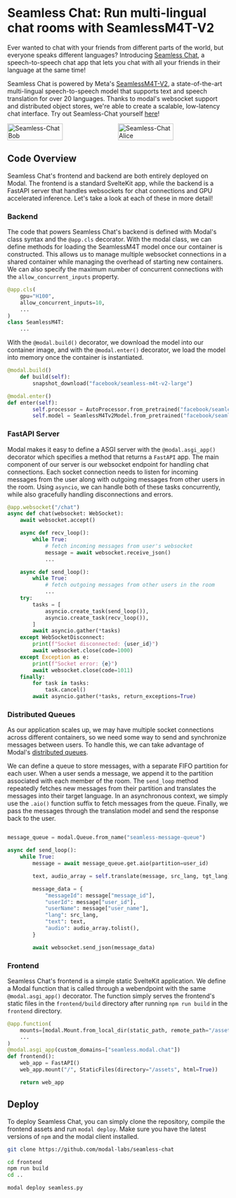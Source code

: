 # Seamless Chat: Run multi-lingual chat rooms with SeamlessM4T-V2

Ever wanted to chat with your friends from different parts of the world, but everyone speaks different languages? Introducing [Seamless Chat](https://github.com/modal-labs/seamless-chat), a speech-to-speech chat app that lets you chat with all your friends in their language at the same time!

Seamless Chat is powered by Meta's [SeamlessM4T-V2](https://github.com/facebookresearch/seamless_communication/tree/main), a state-of-the-art multi-lingual speech-to-speech model that supports text and speech translation for over 20 languages. Thanks to modal's websocket support and distributed object stores, we're able to create a scalable, low-latency chat interface. Try out Seamless-Chat yourself [here](https://seamless.modal.chat)!

<div style="display: flex; justify-content: space-around;">
  <img src="https://modal-public-assets.s3.amazonaws.com/seamless-chat/bob.png" alt="Seamless-Chat Bob" width="50%">
  <img src="https://modal-public-assets.s3.amazonaws.com/seamless-chat/alice.png" alt="Seamless-Chat Alice" width="50%">
</div>

## Code Overview

Seamless Chat's frontend and backend are both entirely deployed on Modal. The frontend is a standard SvelteKit app, while the backend is a FastAPI server that handles websockets for chat connections and GPU accelerated inference. Let's take a look at each of these in more detail!

### Backend

The code that powers Seamless Chat's backend is defined with Modal's class syntax and the `@app.cls` decorator. With the modal class, we can define methods for loading the SeamlessM4T model once our container is constructed. This allows us to manage multiple websocket connections in a shared container while managing the overhead of starting new containers. We can also specify the maximum number of concurrent connections with the `allow_concurrent_inputs` property.

```python
@app.cls(
    gpu="H100",
    allow_concurrent_inputs=10,
    ...
)
class SeamlessM4T:
    ...
```

With the `@modal.build()` decorator, we download the model into our container image, and with the `@modal.enter()` decorator, we load the model into memory once the container is instantiated.

```python
@modal.build()
    def build(self):
        snapshot_download("facebook/seamless-m4t-v2-large")

@modal.enter()
def enter(self):
        self.processor = AutoProcessor.from_pretrained("facebook/seamless-m4t-v2-large")
        self.model = SeamlessM4Tv2Model.from_pretrained("facebook/seamless-m4t-v2-large").to("cuda")

```

### FastAPI Server

Modal makes it easy to define a ASGI server with the `@modal.asgi_app()` decorator which specifies a method that returns a `FastAPI` app. The main component of our server is our websocket endpoint for handling chat connections. Each socket connection needs to listen for incoming messages from the user along with outgoing messages from other users in the room. Using `asyncio`, we can handle both of these tasks concurrently, while also gracefully handling disconnections and errors.

```python
@app.websocket("/chat")
async def chat(websocket: WebSocket):
    await websocket.accept()

    async def recv_loop():
        while True:
            # fetch incoming messages from user's websocket
            message = await websocket.receive_json()
            ...

    async def send_loop():
        while True:
            # fetch outgoing messages from other users in the room
            ...
    try:
        tasks = [
            asyncio.create_task(send_loop()),
            asyncio.create_task(recv_loop()),
        ]
        await asyncio.gather(*tasks)
    except WebSocketDisconnect:
        print(f"Socket disconnected: {user_id}")
        await websocket.close(code=1000)
    except Exception as e:
        print(f"Socket error: {e}")
        await websocket.close(code=1011)
    finally:
        for task in tasks:
            task.cancel()
        await asyncio.gather(*tasks, return_exceptions=True)
```

### Distributed Queues

As our application scales up, we may have multiple socket connections across different containers, so we need some way to send and synchronize messages between users. To handle this, we can take advantage of Modal's [distributed queues](https://modal.com/docs/guide/dicts-and-queues#modal-queues).

We can define a queue to store messages, with a separate FIFO partition for each user. When a user sends a message, we append it to the partition associated with each member of the room. The `send_loop` method repeatedly fetches new messages from their partition and translates the messages into their target language. In an asynchronous context, we simply use the `.aio()` function suffix to fetch messages from the queue. Finally, we pass the messages through the translation model and send the response back to the user.

```python

message_queue = modal.Queue.from_name("seamless-message-queue")

async def send_loop():
    while True:
        message = await message_queue.get.aio(partition=user_id)

        text, audio_array = self.translate(message, src_lang, tgt_lang)

        message_data = {
            "messageId": message["message_id"],
            "userId": message["user_id"],
            "userName": message["user_name"],
            "lang": src_lang,
            "text": text,
            "audio": audio_array.tolist(),
        }

        await websocket.send_json(message_data)
```

### Frontend

Seamless Chat's frontend is a simple static SvelteKit application. We define a Modal function that is called through a webendpoint with the same `@modal.asgi_app()` decorator. The function simply serves the frontend's static files in the `frontend/build` directory after running `npm run build` in the `frontend` directory.

```python
@app.function(
    mounts=[modal.Mount.from_local_dir(static_path, remote_path="/assets")],
    ...
)
@modal.asgi_app(custom_domains=["seamless.modal.chat"])
def frontend():
    web_app = FastAPI()
    web_app.mount("/", StaticFiles(directory="/assets", html=True))

    return web_app
```

## Deploy

To deploy Seamless Chat, you can simply clone the repository, compile the frontend assets and run `modal deploy`. Make sure you have the latest versions of `npm` and the modal client installed.

```bash
git clone https://github.com/modal-labs/seamless-chat

cd frontend
npm run build
cd ..

modal deploy seamless.py
```
